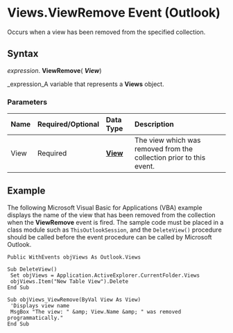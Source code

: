 
# Views.ViewRemove Event (Outlook)

Occurs when a view has been removed from the specified collection.


## Syntax

 _expression_. **ViewRemove**( **_View_**)

 _expression_A variable that represents a  **Views** object.


### Parameters



|**Name**|**Required/Optional**|**Data Type**|**Description**|
|:-----|:-----|:-----|:-----|
|View|Required| **[View](41c8d149-9912-1685-4c8b-3c849cc6f1ed.md)**|The view which was removed from the collection prior to this event.|

## Example

The following Microsoft Visual Basic for Applications (VBA) example displays the name of the view that has been removed from the collection when the  **ViewRemove** event is fired. The sample code must be placed in a class module such as `ThisOutlookSession`, and the  `DeleteView()` procedure should be called before the event procedure can be called by Microsoft Outlook.


```
Public WithEvents objViews As Outlook.Views 
 
Sub DeleteView() 
 Set objViews = Application.ActiveExplorer.CurrentFolder.Views 
 objViews.Item("New Table View").Delete 
End Sub 
 
Sub objViews_ViewRemove(ByVal View As View) 
 'Displays view name 
 MsgBox "The view: " &amp; View.Name &amp; " was removed programmatically." 
End Sub
```

